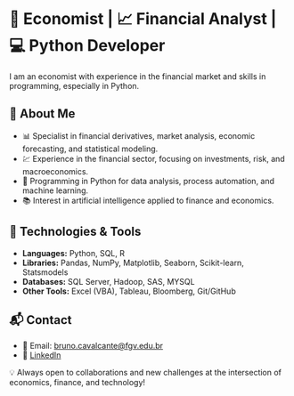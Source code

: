 # 💼 Economist | 📈 Financial Analyst | 💻 Python Developer

I am an economist with experience in the financial market and skills in programming, especially in Python. 

## 🚀 About Me

- 📊 Specialist in financial derivatives, market analysis, economic forecasting, and statistical modeling.
- 💹 Experience in the financial sector, focusing on investments, risk, and macroeconomics.
- 🐍 Programming in Python for data analysis, process automation, and machine learning.
- 📚 Interest in artificial intelligence applied to finance and economics.

## 🔧 Technologies & Tools

- **Languages:** Python, SQL, R
- **Libraries:** Pandas, NumPy, Matplotlib, Seaborn, Scikit-learn, Statsmodels
- **Databases:** SQL Server, Hadoop, SAS, MYSQL
- **Other Tools:** Excel (VBA), Tableau, Bloomberg, Git/GitHub


## 📬 Contact

- 📧 Email: bruno.cavalcante@fgv.edu.br
- 💼 [LinkedIn]([https://www.linkedin.com/in/your-profile](https://www.linkedin.com/in/brunolbc/))

💡 Always open to collaborations and new challenges at the intersection of economics, finance, and technology!
